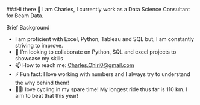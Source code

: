###Hi there 👋 
I am Charles, I currently work as a Data Science Consultant for Beam Data.

Brief Background
- I am proficient with Excel, Python, Tableau and SQL but, I am constantly striving to improve.
- 👯 I’m looking to collaborate on Python, SQL and excel projects to showcase my skills
- 📫 How to reach me: Charles.Ohiri0@gmail.com
- ⚡ Fun fact: I love working with numbers and I always try to understand the why behind them!
- 🚴‍♀️I love cycling in my spare time! My longest ride thus far is 110 km. I aim to beat that this year!

